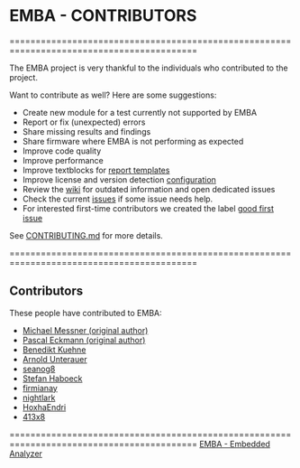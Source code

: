 # EMBA - CONTRIBUTORS

==========================================================================================

The EMBA project is very thankful to the individuals who contributed to the project.

Want to contribute as well? Here are some suggestions:

- Create new module for a test currently not supported by EMBA
- Report or fix (unexpected) errors
- Share missing results and findings
- Share firmware where EMBA is not performing as expected
- Improve code quality
- Improve performance
- Improve textblocks for [report templates](https://github.com/e-m-b-a/emba/tree/master/config/report_templates)
- Improve license and version detection [configuration](https://github.com/e-m-b-a/emba/blob/master/config/bin_version_strings.cfg)
- Review the [wiki](https://github.com/e-m-b-a/emba/wiki) for outdated information and open dedicated issues
- Check the current [issues](https://github.com/e-m-b-a/emba/issues) if some issue needs help.
- For interested first-time contributors we created the label [good first issue](https://github.com/e-m-b-a/emba/issues?q=is%3Aissue+is%3Aopen+label%3A%22good+first+issue%22)

See [CONTRIBUTING.md](https://github.com/e-m-b-a/emba/blob/master/CONTRIBUTING.md) for more details.

==========================================================================================

## Contributors

These people have contributed to EMBA:

* [Michael Messner (original author)](https://github.com/m-1-k-3)
* [Pascal Eckmann (original author)](https://github.com/p4cx)
* [Benedikt Kuehne](https://github.com/BenediktMKuehne)
* [Arnold Unterauer](https://github.com/Anemosx)
* [seanog8](https://github.com/seanog8)
* [Stefan Haboeck](https://github.com/StefanHaboeck)
* [firmianay](https://github.com/firmianay)
* [nightlark](https://github.com/nightlark)
* [HoxhaEndri](https://github.com/HoxhaEndri)
* [413x8](https://github.com/413x8)


==========================================================================================
  [EMBA - Embedded Analyzer](https://www.securefirmware.de)
